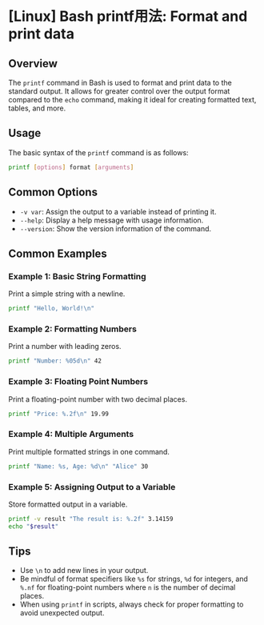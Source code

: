 # [Linux] Bash printf用法: Format and print data

## Overview
The `printf` command in Bash is used to format and print data to the standard output. It allows for greater control over the output format compared to the `echo` command, making it ideal for creating formatted text, tables, and more.

## Usage
The basic syntax of the `printf` command is as follows:

```bash
printf [options] format [arguments]
```

## Common Options
- `-v var`: Assign the output to a variable instead of printing it.
- `--help`: Display a help message with usage information.
- `--version`: Show the version information of the command.

## Common Examples

### Example 1: Basic String Formatting
Print a simple string with a newline.

```bash
printf "Hello, World!\n"
```

### Example 2: Formatting Numbers
Print a number with leading zeros.

```bash
printf "Number: %05d\n" 42
```

### Example 3: Floating Point Numbers
Print a floating-point number with two decimal places.

```bash
printf "Price: %.2f\n" 19.99
```

### Example 4: Multiple Arguments
Print multiple formatted strings in one command.

```bash
printf "Name: %s, Age: %d\n" "Alice" 30
```

### Example 5: Assigning Output to a Variable
Store formatted output in a variable.

```bash
printf -v result "The result is: %.2f" 3.14159
echo "$result"
```

## Tips
- Use `\n` to add new lines in your output.
- Be mindful of format specifiers like `%s` for strings, `%d` for integers, and `%.nf` for floating-point numbers where `n` is the number of decimal places.
- When using `printf` in scripts, always check for proper formatting to avoid unexpected output.